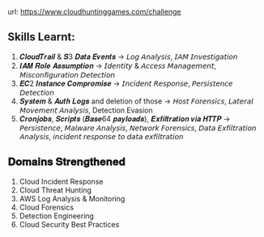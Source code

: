 
url: https://www.cloudhuntinggames.com/challenge

## Skills Learnt:

1. 𝑪𝒍𝒐𝒖𝒅𝑻𝒓𝒂𝒊𝒍 & 𝑺3 𝑫𝒂𝒕𝒂 𝑬𝒗𝒆𝒏𝒕𝒔 →  𝘓𝘰𝘨 𝘈𝘯𝘢𝘭𝘺𝘴𝘪𝘴, 𝘐𝘈𝘔 𝘐𝘯𝘷𝘦𝘴𝘵𝘪𝘨𝘢𝘵𝘪𝘰𝘯
2. 𝑰𝑨𝑴 𝑹𝒐𝒍𝒆 𝑨𝒔𝒔𝒖𝒎𝒑𝒕𝒊𝒐𝒏 →  𝘐𝘥𝘦𝘯𝘵𝘪𝘵𝘺 & 𝘈𝘤𝘤𝘦𝘴𝘴 𝘔𝘢𝘯𝘢𝘨𝘦𝘮𝘦𝘯𝘵, 𝘔𝘪𝘴𝘤𝘰𝘯𝘧𝘪𝘨𝘶𝘳𝘢𝘵𝘪𝘰𝘯 𝘋𝘦𝘵𝘦𝘤𝘵𝘪𝘰𝘯
3. 𝑬𝑪2 𝑰𝒏𝒔𝒕𝒂𝒏𝒄𝒆 𝑪𝒐𝒎𝒑𝒓𝒐𝒎𝒊𝒔𝒆 → 𝘐𝘯𝘤𝘪𝘥𝘦𝘯𝘵 𝘙𝘦𝘴𝘱𝘰𝘯𝘴𝘦, 𝘗𝘦𝘳𝘴𝘪𝘴𝘵𝘦𝘯𝘤𝘦 𝘋𝘦𝘵𝘦𝘤𝘵𝘪𝘰𝘯
4. 𝑺𝒚𝒔𝒕𝒆𝒎 & 𝑨𝒖𝒕𝒉 𝑳𝒐𝒈𝒔 and deletion of those → 𝘏𝘰𝘴𝘵 𝘍𝘰𝘳𝘦𝘯𝘴𝘪𝘤𝘴, 𝘓𝘢𝘵𝘦𝘳𝘢𝘭 𝘔𝘰𝘷𝘦𝘮𝘦𝘯𝘵 𝘈𝘯𝘢𝘭𝘺𝘴𝘪𝘴, Detection Evasion
5. 𝑪𝒓𝒐𝒏𝒋𝒐𝒃𝒔, 𝑺𝒄𝒓𝒊𝒑𝒕𝒔 (𝑩𝒂𝒔𝒆64 𝒑𝒂𝒚𝒍𝒐𝒂𝒅𝒔), 𝑬𝒙𝒇𝒊𝒍𝒕𝒓𝒂𝒕𝒊𝒐𝒏 𝒗𝒊𝒂 𝑯𝑻𝑻𝑷 → 𝘗𝘦𝘳𝘴𝘪𝘴𝘵𝘦𝘯𝘤𝘦, 𝘔𝘢𝘭𝘸𝘢𝘳𝘦 𝘈𝘯𝘢𝘭𝘺𝘴𝘪𝘴, 𝘕𝘦𝘵𝘸𝘰𝘳𝘬 𝘍𝘰𝘳𝘦𝘯𝘴𝘪𝘤𝘴, 𝘋𝘢𝘵𝘢 𝘌𝘹𝘧𝘪𝘭𝘵𝘳𝘢𝘵𝘪𝘰𝘯 𝘈𝘯𝘢𝘭𝘺𝘴𝘪𝘴, 𝘪𝘯𝘤𝘪𝘥𝘦𝘯𝘵 𝘳𝘦𝘴𝘱𝘰𝘯𝘴𝘦 𝘵𝘰 𝘥𝘢𝘵𝘢 𝘦𝘹𝘧𝘪𝘭𝘵𝘳𝘢𝘵𝘪𝘰𝘯


## 𝐃𝐨𝐦𝐚𝐢𝐧𝐬 𝐒𝐭𝐫𝐞𝐧𝐠𝐭𝐡𝐞𝐧𝐞𝐝

1. Cloud Incident Response
2. Cloud Threat Hunting
3. AWS Log Analysis & Monitoring
4. Cloud Forensics
5. Detection Engineering
6. Cloud Security Best Practices
